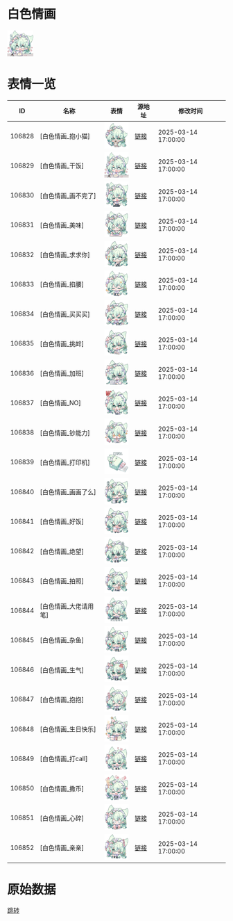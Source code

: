 # 白色情画

<img src="./cover.png" height="60" alt="cover" />

# 表情一览

|ID|名称|表情|源地址|修改时间|
|----|----|----|----|----|
|106828|[白色情画_抱小猫]|<img src="./pic/106828_%5B白色情画_抱小猫%5D.png" height="60" alt="抱小猫"/>|[链接](https://i0.hdslb.com/bfs/garb/e73a3192f1bb6dfbcdf659638c1ff6b0635fb4ca.png)|2025-03-14 17:00:00|
|106829|[白色情画_干饭]|<img src="./pic/106829_%5B白色情画_干饭%5D.png" height="60" alt="干饭"/>|[链接](https://i0.hdslb.com/bfs/garb/9e2f083cdc19da3900709fe99911e938328744e0.png)|2025-03-14 17:00:00|
|106830|[白色情画_画不完了]|<img src="./pic/106830_%5B白色情画_画不完了%5D.png" height="60" alt="画不完了"/>|[链接](https://i0.hdslb.com/bfs/garb/23d3fa3995969524301ee80852377ae7da8a1593.png)|2025-03-14 17:00:00|
|106831|[白色情画_美味]|<img src="./pic/106831_%5B白色情画_美味%5D.png" height="60" alt="美味"/>|[链接](https://i0.hdslb.com/bfs/garb/4d25758142c57fdd84a32e302f5e60b801f03050.png)|2025-03-14 17:00:00|
|106832|[白色情画_求求你]|<img src="./pic/106832_%5B白色情画_求求你%5D.png" height="60" alt="求求你"/>|[链接](https://i0.hdslb.com/bfs/garb/01939200afc7e47bd52c6f1296d29c9eb2d5279f.png)|2025-03-14 17:00:00|
|106833|[白色情画_掐腰]|<img src="./pic/106833_%5B白色情画_掐腰%5D.png" height="60" alt="掐腰"/>|[链接](https://i0.hdslb.com/bfs/garb/166c344bc6169697e486438178dccf170147167b.png)|2025-03-14 17:00:00|
|106834|[白色情画_买买买]|<img src="./pic/106834_%5B白色情画_买买买%5D.png" height="60" alt="买买买"/>|[链接](https://i0.hdslb.com/bfs/garb/6745e36716fed88d7ab4a26a44c602c16fc1c5f6.png)|2025-03-14 17:00:00|
|106835|[白色情画_挑衅]|<img src="./pic/106835_%5B白色情画_挑衅%5D.png" height="60" alt="挑衅"/>|[链接](https://i0.hdslb.com/bfs/garb/48a3836365442efb5bd17ef32c4b6c2c88720e5e.png)|2025-03-14 17:00:00|
|106836|[白色情画_加班]|<img src="./pic/106836_%5B白色情画_加班%5D.png" height="60" alt="加班"/>|[链接](https://i0.hdslb.com/bfs/garb/75ee923f57aeff78fa301583069a6c18fbf35af3.png)|2025-03-14 17:00:00|
|106837|[白色情画_NO]|<img src="./pic/106837_%5B白色情画_NO%5D.png" height="60" alt="NO"/>|[链接](https://i0.hdslb.com/bfs/garb/b00c2f1a1c9dc31b8a759f4c7f9a98e5cca2f559.png)|2025-03-14 17:00:00|
|106838|[白色情画_钞能力]|<img src="./pic/106838_%5B白色情画_钞能力%5D.png" height="60" alt="钞能力"/>|[链接](https://i0.hdslb.com/bfs/garb/0e355e4bc918f0b287501681e569dd1b51b38349.png)|2025-03-14 17:00:00|
|106839|[白色情画_打印机]|<img src="./pic/106839_%5B白色情画_打印机%5D.png" height="60" alt="打印机"/>|[链接](https://i0.hdslb.com/bfs/garb/95582b9f4a2675ea4453ecee5ba4e0008c72bb7f.png)|2025-03-14 17:00:00|
|106840|[白色情画_画画了么]|<img src="./pic/106840_%5B白色情画_画画了么%5D.png" height="60" alt="画画了么"/>|[链接](https://i0.hdslb.com/bfs/garb/0917bdec0878cc015ecdfee5b8b6ad903434da33.png)|2025-03-14 17:00:00|
|106841|[白色情画_好饭]|<img src="./pic/106841_%5B白色情画_好饭%5D.png" height="60" alt="好饭"/>|[链接](https://i0.hdslb.com/bfs/garb/2873be466a687c52b02c8eb0f558f7c3c43d945c.png)|2025-03-14 17:00:00|
|106842|[白色情画_绝望]|<img src="./pic/106842_%5B白色情画_绝望%5D.png" height="60" alt="绝望"/>|[链接](https://i0.hdslb.com/bfs/garb/54b7398c7c00481125cd3e66afdc0d0baecb771e.png)|2025-03-14 17:00:00|
|106843|[白色情画_拍照]|<img src="./pic/106843_%5B白色情画_拍照%5D.png" height="60" alt="拍照"/>|[链接](https://i0.hdslb.com/bfs/garb/af8fdcc41fc33332d8138358cd7954f8f83726b9.png)|2025-03-14 17:00:00|
|106844|[白色情画_大佬请用笔]|<img src="./pic/106844_%5B白色情画_大佬请用笔%5D.png" height="60" alt="大佬请用笔"/>|[链接](https://i0.hdslb.com/bfs/garb/c3436cc2feb266364f375e19802e173904192e4a.png)|2025-03-14 17:00:00|
|106845|[白色情画_杂鱼]|<img src="./pic/106845_%5B白色情画_杂鱼%5D.png" height="60" alt="杂鱼"/>|[链接](https://i0.hdslb.com/bfs/garb/f47c67f57929ba0bf77789e68664790aa3e96ead.png)|2025-03-14 17:00:00|
|106846|[白色情画_生气]|<img src="./pic/106846_%5B白色情画_生气%5D.png" height="60" alt="生气"/>|[链接](https://i0.hdslb.com/bfs/garb/83f961391a51ecba48b8ac204366c39b4c7d0e54.png)|2025-03-14 17:00:00|
|106847|[白色情画_抱抱]|<img src="./pic/106847_%5B白色情画_抱抱%5D.png" height="60" alt="抱抱"/>|[链接](https://i0.hdslb.com/bfs/garb/5e6ae16cbb229a447a9d7b1c711266b697186949.png)|2025-03-14 17:00:00|
|106848|[白色情画_生日快乐]|<img src="./pic/106848_%5B白色情画_生日快乐%5D.png" height="60" alt="生日快乐"/>|[链接](https://i0.hdslb.com/bfs/garb/30ce2dc47b7f6f789edbe4831164efa495eb900c.png)|2025-03-14 17:00:00|
|106849|[白色情画_打call]|<img src="./pic/106849_%5B白色情画_打call%5D.png" height="60" alt="打call"/>|[链接](https://i0.hdslb.com/bfs/garb/1986132b9dc1099d34892731b21261079f241409.png)|2025-03-14 17:00:00|
|106850|[白色情画_撒币]|<img src="./pic/106850_%5B白色情画_撒币%5D.png" height="60" alt="撒币"/>|[链接](https://i0.hdslb.com/bfs/garb/36b383eee5ae13be729cf315a2e7a564a93048c8.png)|2025-03-14 17:00:00|
|106851|[白色情画_心碎]|<img src="./pic/106851_%5B白色情画_心碎%5D.png" height="60" alt="心碎"/>|[链接](https://i0.hdslb.com/bfs/garb/33ff234fcb7f88d7aab2b0006c8db6984bd05f6f.png)|2025-03-14 17:00:00|
|106852|[白色情画_亲亲]|<img src="./pic/106852_%5B白色情画_亲亲%5D.png" height="60" alt="亲亲"/>|[链接](https://i0.hdslb.com/bfs/garb/692c2fe327c85de4afb563b8dcca0942df429104.png)|2025-03-14 17:00:00|

# 原始数据

[跳转](./raw.json)

